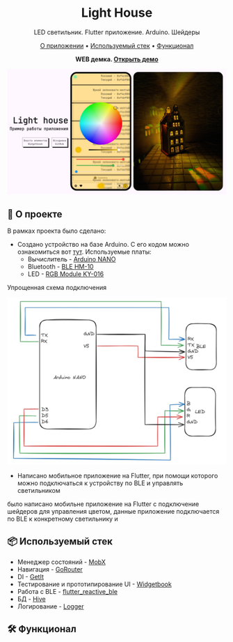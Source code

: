 <div align="center">

# Light House
LED светильник. Flutter приложение. Arduino. Шейдеры

[О приложении](#-о-проекте) •
[Используемый стек](#-используемый-стек) •
[Функционал](#-функционал)

<b>WEB демка. [Открыть демо](https://rosshs.github.io/light_house)</b>

<p align="center">
    <a href="https://rosshs.github.io/light_house" align="center">
        <img src="https://github.com/RossHS/light_house/blob/finalize/docs/assets/demo_preview.jpg?raw=true">
    </a>
</p>



</div>

## 🤔 О проекте
В рамках проекта было сделано:
- Создано устройство на базе Arduino. С его кодом можно ознакомиться вот [тут](https://github.com/RossHS/light_house/tree/master/arduino_source/ble_rgb). Используемые платы:
    - Вычислитель - [Arduino NANO](https://aliexpress.ru/item/1005002976480289.html?sku_id=12000023034462919&spm=a2g2w.productlist.search_results.0.2cc15e81tViNh2)
    - Bluetooth - [BLE HM-10](https://aliexpress.ru/item/32888733000.html?sku_id=12000020204883344&spm=a2g2w.productlist.search_results.0.2cc15e81tViNh2)
    - LED - [RGB Module KY-016](https://aliexpress.ru/item/32977462875.html?sku_id=66739573349&spm=a2g2w.productlist.search_results.0.374234db0N2EQs)


Упрощенная схема подключения

<p align="center">
    <a href="https://rosshs.github.io/light_house" align="center">
        <img src="https://github.com/RossHS/light_house/blob/finalize/docs/assets/connection_scheme.jpg?raw=true">
    </a>
</p>


- Написано мобильное приложение на Flutter, при помощи которого можно подключаться к устройству по BLE и управлять светильником 

было написано мобильне приложение на Flutter с подключение шейдеров для управления цветом, данные приложение подключается по BLE к конкретному светильнику и  


## 📦 Используемый стек

- Менеджер состояний - [MobX](https://pub.dev/packages/mobx)
- Навигация - [GoRouter](https://pub.dev/packages/go_router)
- DI - [GetIt](https://pub.dev/packages/get_it)
- Тестирование и прототипирование UI - [Widgetbook](https://pub.dev/packages/widgetbook)
- Работа с BLE - [flutter_reactive_ble](https://pub.dev/packages/flutter_reactive_ble)
- БД - [Hive](https://pub.dev/packages/hive)
- Логирование - [Logger](https://pub.dev/packages/logger)

## 🛠️ Функционал